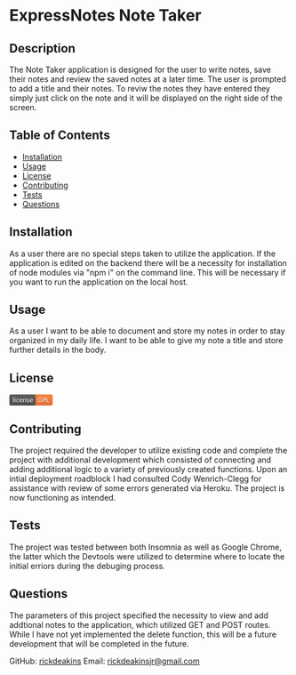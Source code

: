 # ExpressNotes Note Taker

## Description
The Note Taker application is designed for the user to write notes, save their notes and review the saved notes at a later time. The user is prompted to add a title and their notes. To reviw the notes they have entered they simply just click on the note and it will be displayed on the right side of the screen.

## Table of Contents
- [Installation](#installation)
- [Usage](#usage)
- [License](#license)
- [Contributing](#contributing)
- [Tests](#tests)
- [Questions](#questions)

## Installation
As a user there are no special steps taken to utilize the application. If the application is edited on the backend there will be a necessity for installation of node modules via "npm i" on the command line.  This will be necessary if you want to run the application on the local host.

## Usage
As a user I want to be able to document and store my notes in order to stay organized in my daily life. I want to be able to give my note a title and store further details in the body.

## License
<svg xmlns="http://www.w3.org/2000/svg" xmlns:xlink="http://www.w3.org/1999/xlink" width="78" height="20" role="img" aria-label="license: GPL"><title>license: GPL</title><linearGradient id="s" x2="0" y2="100%"><stop offset="0" stop-color="#bbb" stop-opacity=".1"/><stop offset="1" stop-opacity=".1"/></linearGradient><clipPath id="r"><rect width="78" height="20" rx="3" fill="#fff"/></clipPath><g clip-path="url(#r)"><rect width="47" height="20" fill="#555"/><rect x="47" width="31" height="20" fill="#fe7d37"/><rect width="78" height="20" fill="url(#s)"/></g><g fill="#fff" text-anchor="middle" font-family="Verdana,Geneva,DejaVu Sans,sans-serif" text-rendering="geometricPrecision" font-size="110"><text aria-hidden="true" x="245" y="150" fill="#010101" fill-opacity=".3" transform="scale(.1)" textLength="370">license</text><text x="245" y="140" transform="scale(.1)" fill="#fff" textLength="370">license</text><text aria-hidden="true" x="615" y="150" fill="#010101" fill-opacity=".3" transform="scale(.1)" textLength="210">GPL</text><text x="615" y="140" transform="scale(.1)" fill="#fff" textLength="210">GPL</text></g></svg>

## Contributing
The project required the developer to utilize existing code and complete the project with additional development which consisted of connecting and adding additional logic to a variety of previously created functions. Upon an intial deployment roadblock I had consulted Cody Wenrich-Clegg for assistance with review of some errors generated via Heroku. The project is now functioning as intended.

## Tests
The project was tested between both Insomnia as well as Google Chrome, the latter which the Devtools were  utilized to determine where to locate the initial erriors during the debuging process.

## Questions
The parameters of this project specified the necessity to view and add addtional notes to the application, which utilized GET and POST routes. While I have not yet implemented the delete function, this will be a future development that will be completed in the future.

GitHub: [rickdeakins](https://github.com/rickdeakins)
Email: [rickdeakinsjr@gmail.com](mailto:rickdeakinsjr@gmail.com)
  
